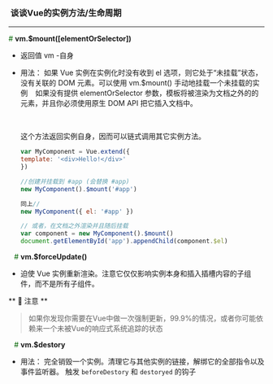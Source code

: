 ###  谈谈Vue的实例方法/生命周期
---

<font color="#006600">#</font> **vm.$mount([elementOrSelector])** 

* 返回值 vm -自身
* 用法：
  如果 Vue 实例在实例化时没有收到 el 选项，则它处于“未挂载”状态，没有关联的 DOM 元素。可以使用 vm.$mount() 手动地挂载一个未挂载的实例
  &ensp;
  如果没有提供 elementOrSelector 参数，模板将被渲染为文档之外的的元素，并且你必须使用原生 DOM API 把它插入文档中。

  &ensp;

  这个方法返回实例自身，因而可以链式调用其它实例方法。

  ```js
  var MyComponent = Vue.extend({
  template: '<div>Hello!</div>'
  })

  //创建并挂载到 #app (会替换 #app)
  new MyComponent().$mount('#app')

  同上//
  new MyComponent({ el: '#app' })

  // 或者，在文档之外渲染并且随后挂载
  var component = new MyComponent().$mount()
  document.getElementById('app').appendChild(component.$el)
  
  ```
&ensp;
<font color="#006600">#</font> **vm.$forceUpdate()** 

* 迫使 Vue 实例重新渲染。注意它仅仅影响实例本身和插入插槽内容的子组件，而不是所有子组件。

** :tada: 注意 ** 
> 如果你发现你需要在Vue中做一次强制更新，99.9%的情况，或者你可能依赖来一个未被Vue的响应式系统追踪的状态



&ensp;
<font color="#006600">#</font> **vm.$destory** 

* 用法： 完全销毁一个实例。清理它与其他实例的链接，解绑它的全部指令以及事件监听器。
触发 `beforeDestory` 和 `destoryed` 的钩子